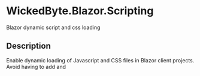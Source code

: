 # WickedByte.Blazor.Scripting
Blazor dynamic script and css loading

## Description
Enable dynamic loading of Javascript and CSS files in Blazor client projects. Avoid having to add <link> and <script> tags to index.html every time you reference a 3rd-party component library. Create component libraries using attribute-based insertion of related scripts and css.
  
## Installation
Use the Nuget package manager to install WickedByte.Blazor.Scripting
  
##Usage

## License
[MIT](https://choosealicense.com/licenses/mit/)
